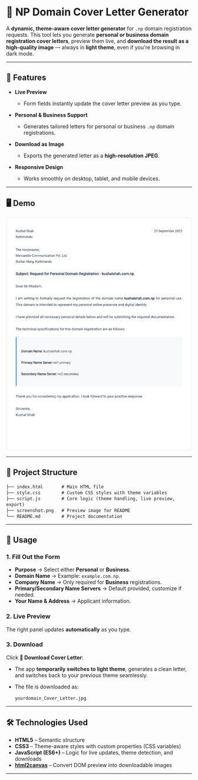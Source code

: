 # 📄 NP Domain Cover Letter Generator

A **dynamic, theme-aware cover letter generator** for `.np` domain registration requests.
This tool lets you generate **personal or business domain registration cover letters**, preview them live, and **download the result as a high-quality image** — always in **light theme**, even if you're browsing in dark mode.

---

## 🚀 Features

* **Live Preview**

  * Form fields instantly update the cover letter preview as you type.
* **Personal & Business Support**

  * Generates tailored letters for personal or business `.np` domain registrations.
* **Download as Image**

  * Exports the generated letter as a **high-resolution JPEG**.
* **Responsive Design**

  * Works smoothly on desktop, tablet, and mobile devices.

---

## 🖥️ Demo

![Cover Letter Generator Screenshot](./screenshot.jpg)

---

## 📂 Project Structure

```
├── index.html       # Main HTML file
├── style.css        # Custom CSS styles with theme variables
├── script.js        # Core logic (theme handling, live preview, export)
├── screenshot.png   # Preview image for README
└── README.md        # Project documentation
```

---

## 📝 Usage

### 1. Fill Out the Form

* **Purpose** → Select either **Personal** or **Business**.
* **Domain Name** → Example: `example.com.np`.
* **Company Name** → Only required for **Business** registrations.
* **Primary/Secondary Name Servers** → Default provided, customize if needed.
* **Your Name & Address** → Applicant information.

### 2. Live Preview

The right panel updates **automatically** as you type.

### 3. Download

Click **📄 Download Cover Letter**:

* The app **temporarily switches to light theme**, generates a clean letter, and switches back to your previous theme seamlessly.
* The file is downloaded as:

  ```
  yourdomain_Cover_Letter.jpg
  ```

---
## 🛠️ Technologies Used

* **HTML5** – Semantic structure
* **CSS3** – Theme-aware styles with custom properties (CSS variables)
* **JavaScript (ES6+)** – Logic for live updates, theme detection, and downloads
* **[html2canvas](https://html2canvas.hertzen.com/)** – Convert DOM preview into downloadable images

---
